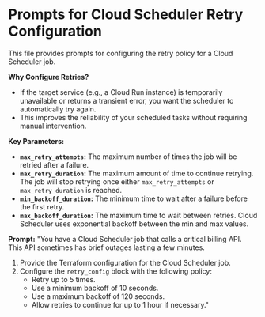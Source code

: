 # Prompts for Cloud Scheduler Retry Configuration

This file provides prompts for configuring the retry policy for a Cloud Scheduler job.

**Why Configure Retries?**
- If the target service (e.g., a Cloud Run instance) is temporarily unavailable or returns a transient error, you want the scheduler to automatically try again.
- This improves the reliability of your scheduled tasks without requiring manual intervention.

**Key Parameters:**
- **`max_retry_attempts`:** The maximum number of times the job will be retried after a failure.
- **`max_retry_duration`:** The maximum amount of time to continue retrying. The job will stop retrying once either `max_retry_attempts` or `max_retry_duration` is reached.
- **`min_backoff_duration`:** The minimum time to wait after a failure before the first retry.
- **`max_backoff_duration`:** The maximum time to wait between retries. Cloud Scheduler uses exponential backoff between the min and max values.

**Prompt:**
"You have a Cloud Scheduler job that calls a critical billing API. This API sometimes has brief outages lasting a few minutes.
1.  Provide the Terraform configuration for the Cloud Scheduler job.
2.  Configure the `retry_config` block with the following policy:
    - Retry up to 5 times.
    - Use a minimum backoff of 10 seconds.
    - Use a maximum backoff of 120 seconds.
    - Allow retries to continue for up to 1 hour if necessary."